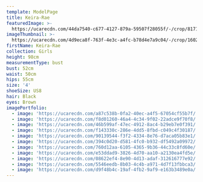 ```yaml
---
template: ModelPage
title: Keira-Rae
featuredImage: >-
  https://ucarecdn.com/44da7540-c677-4127-879a-59507f28055f/-/crop/8171x4157/0,695/-/preview/
imageThumbnail: >-
  https://ucarecdn.com/4d9eca8f-763f-4e3c-a4fc-b78d4e7a9c04/-/crop/1602x1899/0,0/-/preview/
firstName: Keira-Rae
collection: Girls
height: 98cm
measurementType: bust
bust: 52cm
waist: 50cm
hips: 55cm
size: '4'
shoeSize: US8
hair: Black
eyes: Brown
imagePortfolio:
  - image: 'https://ucarecdn.com/a87c538b-0fa2-40ec-a4f5-67054cf55b7f/'
  - image: 'https://ucarecdn.com/f8d01260-46a4-4c34-9f02-22adce9f70f8/'
  - image: 'https://ucarecdn.com/46b599af-47ec-4912-8ac4-b29eb7e0f391/'
  - image: 'https://ucarecdn.com/f143330c-286e-4dd5-8fbd-c049c4f30187/'
  - image: 'https://ucarecdn.com/90139544-f3f2-4334-8e76-d7aca05b83e1/'
  - image: 'https://ucarecdn.com/394c0d20-d581-4fc0-b932-df5492a09972/'
  - image: 'https://ucarecdn.com/760d12aa-6105-4365-9b36-44c33c8fd60e/'
  - image: 'https://ucarecdn.com/e53ddad9-3826-4d70-aa10-a2130ea4fd5e/'
  - image: 'https://ucarecdn.com/08622ef4-8e90-4d13-adaf-312616777e92/'
  - image: 'https://ucarecdn.com/5546eedb-8b03-4c4b-a971-4d7f13fbbca3/'
  - image: 'https://ucarecdn.com/d9f48b4c-19af-4fb2-9af9-e163b3489e0a/'
---
```



